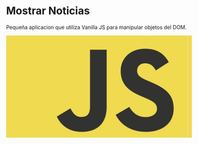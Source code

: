 # Mostrar Noticias

Pequeña aplicacion que utiliza Vanilla JS para manipular objetos del DOM.

![Image of Yaktocat](images/javascript.jpg)